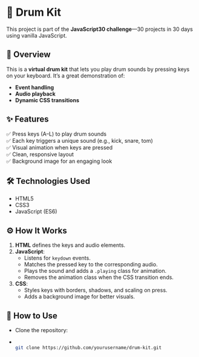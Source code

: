 # 🥁 Drum Kit

This project is part of the **JavaScript30 challenge**—30 projects in 30 days using vanilla JavaScript.

## 🎯 Overview
This is a **virtual drum kit** that lets you play drum sounds by pressing keys on your keyboard. It’s a great demonstration of:
- **Event handling**
- **Audio playback**
- **Dynamic CSS transitions**

## ✨ Features
✅ Press keys (A–L) to play drum sounds  
✅ Each key triggers a unique sound (e.g., kick, snare, tom)  
✅ Visual animation when keys are pressed  
✅ Clean, responsive layout  
✅ Background image for an engaging look  

## 🛠️ Technologies Used
- HTML5
- CSS3
- JavaScript (ES6)

## ⚙️ How It Works
1. **HTML** defines the keys and audio elements.
2. **JavaScript**:
   - Listens for `keydown` events.
   - Matches the pressed key to the corresponding audio.
   - Plays the sound and adds a `.playing` class for animation.
   - Removes the animation class when the CSS transition ends.
3. **CSS**:
   - Styles keys with borders, shadows, and scaling on press.
   - Adds a background image for better visuals.

## 🧩 How to Use
- Clone the repository:

- 
  ```bash
  
  git clone https://github.com/yourusername/drum-kit.git
